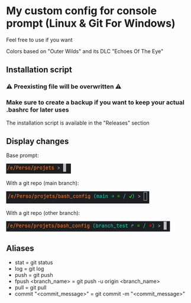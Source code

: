 # My custom config for console prompt (Linux & Git For Windows)
Feel free to use if you want

Colors based on "Outer Wilds" and its DLC "Echoes Of The Eye"

## Installation script

### ⚠ Preexisting file will be overwritten ⚠
### Make sure to create a backup if you want to keep your actual .bashrc for later uses
The installation script is available in the "Releases" section

## Display changes

Base prompt:

![base_prompt](images/base_prompt.png)

With a git repo (main branch):

![with_repo](images/with_repo.png)

With a git repo (other branch):

![other_branch](images/other_branch.png)

## Aliases

- stat = git status
- log = git log
- push = git push
- fpush <branch_name> = git push -u origin <branch_name>
- pull = git pull
- commit "<commit_message>" = git commit -m "<commit_message>"